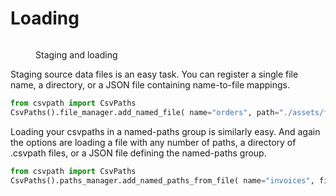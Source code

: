 # Loading

<figure><img src="../../../../../.gitbook/assets/Screenshot 2025-03-29 at 12.09.40 PM.png" alt=""><figcaption><p>Staging and loading</p></figcaption></figure>

Staging source data files is an easy task. You can register a single file name, a directory, or a JSON file containing name-to-file mappings.

```python
from csvpath import CsvPaths
CsvPaths().file_manager.add_named_file( name="orders", path="./assets/files/orders.csv" )
```

Loading your csvpaths in a named-paths group is similarly easy. And again the options are loading a file with any number of paths, a directory of .csvpath files, or a JSON file defining the named-paths group.

```python
from csvpath import CsvPaths
CsvPaths().paths_manager.add_named_paths_from_file( name="invoices", file_path="./assets/monthly-invoice-validations.csvpaths )
```
